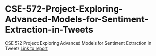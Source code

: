 # CSE-572-Project-Exploring-Advanced-Models-for-Sentiment-Extraction-in-Tweets
CSE 572 Project: Exploring Advanced Models for Sentiment Extraction in Tweets
[Link to report](https://github.com/kshesha1/CSE-572-Project/blob/main/CSE_572_Report%20(2).pdf)
